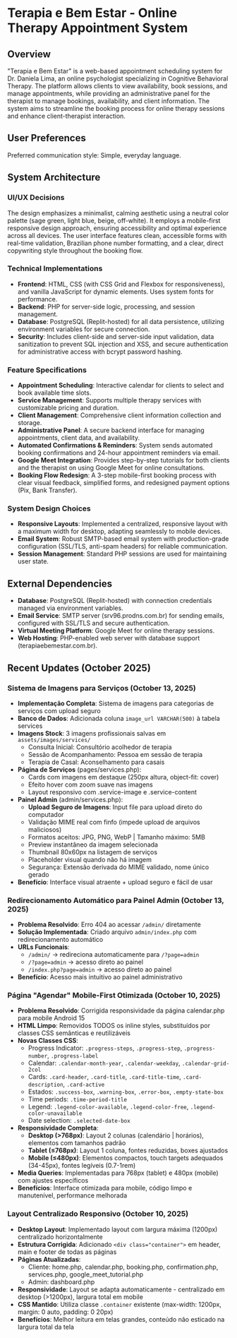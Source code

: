 # Terapia e Bem Estar - Online Therapy Appointment System

## Overview
"Terapia e Bem Estar" is a web-based appointment scheduling system for Dr. Daniela Lima, an online psychologist specializing in Cognitive Behavioral Therapy. The platform allows clients to view availability, book sessions, and manage appointments, while providing an administrative panel for the therapist to manage bookings, availability, and client information. The system aims to streamline the booking process for online therapy sessions and enhance client-therapist interaction.

## User Preferences
Preferred communication style: Simple, everyday language.

## System Architecture

### UI/UX Decisions
The design emphasizes a minimalist, calming aesthetic using a neutral color palette (sage green, light blue, beige, off-white). It employs a mobile-first responsive design approach, ensuring accessibility and optimal experience across all devices. The user interface features clean, accessible forms with real-time validation, Brazilian phone number formatting, and a clear, direct copywriting style throughout the booking flow.

### Technical Implementations
- **Frontend**: HTML, CSS (with CSS Grid and Flexbox for responsiveness), and vanilla JavaScript for dynamic elements. Uses system fonts for performance.
- **Backend**: PHP for server-side logic, processing, and session management.
- **Database**: PostgreSQL (Replit-hosted) for all data persistence, utilizing environment variables for secure connection.
- **Security**: Includes client-side and server-side input validation, data sanitization to prevent SQL injection and XSS, and secure authentication for administrative access with bcrypt password hashing.

### Feature Specifications
- **Appointment Scheduling**: Interactive calendar for clients to select and book available time slots.
- **Service Management**: Supports multiple therapy services with customizable pricing and duration.
- **Client Management**: Comprehensive client information collection and storage.
- **Administrative Panel**: A secure backend interface for managing appointments, client data, and availability.
- **Automated Confirmations & Reminders**: System sends automated booking confirmations and 24-hour appointment reminders via email.
- **Google Meet Integration**: Provides step-by-step tutorials for both clients and the therapist on using Google Meet for online consultations.
- **Booking Flow Redesign**: A 3-step mobile-first booking process with clear visual feedback, simplified forms, and redesigned payment options (Pix, Bank Transfer).

### System Design Choices
- **Responsive Layouts**: Implemented a centralized, responsive layout with a maximum width for desktop, adapting seamlessly to mobile devices.
- **Email System**: Robust SMTP-based email system with production-grade configuration (SSL/TLS, anti-spam headers) for reliable communication.
- **Session Management**: Standard PHP sessions are used for maintaining user state.

## External Dependencies

- **Database**: PostgreSQL (Replit-hosted) with connection credentials managed via environment variables.
- **Email Service**: SMTP server (srv96.prodns.com.br) for sending emails, configured with SSL/TLS and secure authentication.
- **Virtual Meeting Platform**: Google Meet for online therapy sessions.
- **Web Hosting**: PHP-enabled web server with database support (terapiaebemestar.com.br).

## Recent Updates (October 2025)

### Sistema de Imagens para Serviços (October 13, 2025)
- **Implementação Completa**: Sistema de imagens para categorias de serviços com upload seguro
- **Banco de Dados**: Adicionada coluna `image_url VARCHAR(500)` à tabela services
- **Imagens Stock**: 3 imagens profissionais salvas em `assets/images/services/`
  - Consulta Inicial: Consultório acolhedor de terapia
  - Sessão de Acompanhamento: Pessoa em sessão de terapia
  - Terapia de Casal: Aconselhamento para casais
- **Página de Serviços** (pages/services.php):
  - Cards com imagens em destaque (250px altura, object-fit: cover)
  - Efeito hover com zoom suave nas imagens
  - Layout responsivo com .service-image e .service-content
- **Painel Admin** (admin/services.php):
  - **Upload Seguro de Imagens**: Input file para upload direto do computador
  - Validação MIME real com finfo (impede upload de arquivos maliciosos)
  - Formatos aceitos: JPG, PNG, WebP | Tamanho máximo: 5MB
  - Preview instantâneo da imagem selecionada
  - Thumbnail 80x60px na listagem de serviços
  - Placeholder visual quando não há imagem
  - Segurança: Extensão derivada do MIME validado, nome único gerado
- **Benefício**: Interface visual atraente + upload seguro e fácil de usar

### Redirecionamento Automático para Painel Admin (October 13, 2025)
- **Problema Resolvido**: Erro 404 ao acessar `/admin/` diretamente
- **Solução Implementada**: Criado arquivo `admin/index.php` com redirecionamento automático
- **URLs Funcionais**:
  - `/admin/` → redireciona automaticamente para `/?page=admin`
  - `/?page=admin` → acesso direto ao painel
  - `/index.php?page=admin` → acesso direto ao painel
- **Benefício**: Acesso mais intuitivo ao painel administrativo

### Página "Agendar" Mobile-First Otimizada (October 10, 2025)
- **Problema Resolvido**: Corrigida responsividade da página calendar.php para mobile Android 15
- **HTML Limpo**: Removidos TODOS os inline styles, substituídos por classes CSS semânticas e reutilizáveis
- **Novas Classes CSS**:
  - Progress Indicator: `.progress-steps`, `.progress-step`, `.progress-number`, `.progress-label`
  - Calendar: `.calendar-month-year`, `.calendar-weekday`, `.calendar-grid-2col`
  - Cards: `.card-header`, `.card-title`, `.card-title-time`, `.card-description`, `.card-active`
  - Estados: `.success-box`, `.warning-box`, `.error-box`, `.empty-state-box`
  - Time periods: `.time-period-title`
  - Legend: `.legend-color-available`, `.legend-color-free`, `.legend-color-unavailable`
  - Date selection: `.selected-date-box`
- **Responsividade Completa**:
  - **Desktop (>768px)**: Layout 2 colunas (calendário | horários), elementos com tamanhos padrão
  - **Tablet (≤768px)**: Layout 1 coluna, fontes reduzidas, boxes ajustados
  - **Mobile (≤480px)**: Elementos compactos, touch targets adequados (34-45px), fontes legíveis (0.7-1rem)
- **Media Queries**: Implementadas para 768px (tablet) e 480px (mobile) com ajustes específicos
- **Benefícios**: Interface otimizada para mobile, código limpo e manutenível, performance melhorada

### Layout Centralizado Responsivo (October 10, 2025)
- **Desktop Layout**: Implementado layout com largura máxima (1200px) centralizado horizontalmente
- **Estrutura Corrigida**: Adicionado `<div class="container">` em header, main e footer de todas as páginas
- **Páginas Atualizadas**:
  - Cliente: home.php, calendar.php, booking.php, confirmation.php, services.php, google_meet_tutorial.php
  - Admin: dashboard.php
- **Responsividade**: Layout se adapta automaticamente - centralizado em desktop (>1200px), largura total em mobile
- **CSS Mantido**: Utiliza classe `.container` existente (max-width: 1200px, margin: 0 auto, padding: 0 20px)
- **Benefícios**: Melhor leitura em telas grandes, conteúdo não esticado na largura total da tela